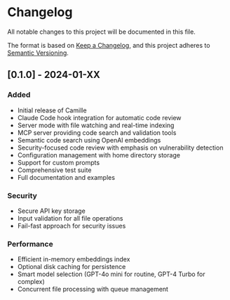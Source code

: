# Changelog

All notable changes to this project will be documented in this file.

The format is based on [Keep a Changelog](https://keepachangelog.com/en/1.0.0/),
and this project adheres to [Semantic Versioning](https://semver.org/spec/v2.0.0.html).

## [0.1.0] - 2024-01-XX

### Added
- Initial release of Camille
- Claude Code hook integration for automatic code review
- Server mode with file watching and real-time indexing
- MCP server providing code search and validation tools
- Semantic code search using OpenAI embeddings
- Security-focused code review with emphasis on vulnerability detection
- Configuration management with home directory storage
- Support for custom prompts
- Comprehensive test suite
- Full documentation and examples

### Security
- Secure API key storage
- Input validation for all file operations
- Fail-fast approach for security issues

### Performance
- Efficient in-memory embeddings index
- Optional disk caching for persistence
- Smart model selection (GPT-4o mini for routine, GPT-4 Turbo for complex)
- Concurrent file processing with queue management
